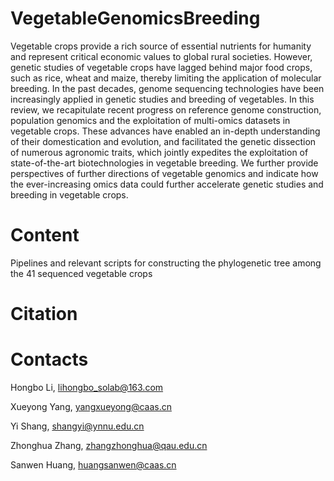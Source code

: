 # VegetableGenomicsBreeding

Vegetable crops provide a rich source of essential nutrients for humanity and represent critical economic values to global rural societies. However, genetic studies of vegetable crops have lagged behind major food crops, such as rice, wheat and maize, thereby limiting the application of molecular breeding. In the past decades, genome sequencing technologies have been increasingly applied in genetic studies and breeding of vegetables. In this review, we recapitulate recent progress on reference genome construction, population genomics and the exploitation of multi-omics datasets in vegetable crops. These advances have enabled an in-depth understanding of their domestication and evolution, and facilitated the genetic dissection of numerous agronomic traits, which jointly expedites the exploitation of state-of-the-art biotechnologies in vegetable breeding. We further provide perspectives of further directions of vegetable genomics and indicate how the ever-increasing omics data could further accelerate genetic studies and breeding in vegetable crops.

# Content

Pipelines and relevant scripts for constructing the phylogenetic tree among the 41 sequenced vegetable crops

# Citation

# Contacts

Hongbo Li, lihongbo_solab@163.com

Xueyong Yang, yangxueyong@caas.cn

Yi Shang, shangyi@ynnu.edu.cn

Zhonghua Zhang, zhangzhonghua@qau.edu.cn

Sanwen Huang, huangsanwen@caas.cn
